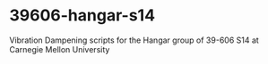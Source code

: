 39606-hangar-s14
================

Vibration Dampening scripts for the Hangar group of 39-606 S14 at Carnegie Mellon University
